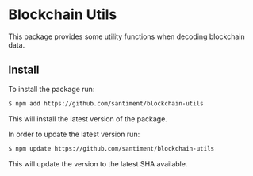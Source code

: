 # Blockchain Utils

This package provides some utility functions when decoding blockchain data.

## Install

To install the package run:

```bash
$ npm add https://github.com/santiment/blockchain-utils
```

This will install the latest version of the package.

In order to update the latest version run:

```bash
$ npm update https://github.com/santiment/blockchain-utils
```

This will update the version to the latest SHA available.
